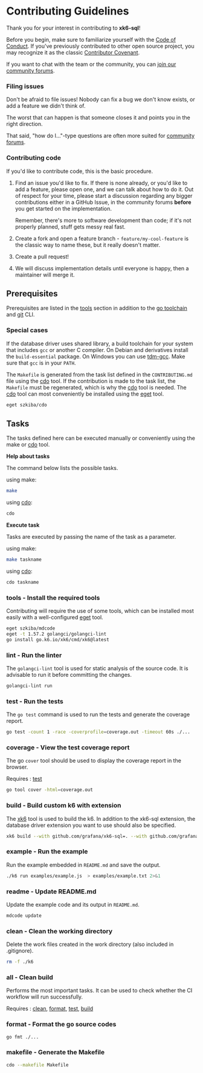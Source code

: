 # Contributing Guidelines

Thank you for your interest in contributing to **xk6-sql**!

Before you begin, make sure to familiarize yourself with the [Code of Conduct](CODE_OF_CONDUCT.md). If you've previously contributed to other open source project, you may recognize it as the classic [Contributor Covenant](https://contributor-covenant.org/).

If you want to chat with the team or the community, you can [join our community forums](https://community.grafana.com/c/grafana-k6).

### Filing issues

Don't be afraid to file issues! Nobody can fix a bug we don't know exists, or add a feature we didn't think of.

The worst that can happen is that someone closes it and points you in the right direction.

That said, "how do I..."-type questions are often more suited for [community forums](https://community.grafana.com/c/grafana-k6).

### Contributing code

If you'd like to contribute code, this is the basic procedure.

1. Find an issue you'd like to fix. If there is none already, or you'd like to add a feature, please open one, and we can talk about how to do it. Out of respect for your time, please start a discussion regarding any bigger contributions either in a GitHub Issue, in the community forums **before** you get started on the implementation.
  
   Remember, there's more to software development than code; if it's not properly planned, stuff gets messy real fast.

2. Create a fork and open a feature branch - `feature/my-cool-feature` is the classic way to name these, but it really doesn't matter.

3. Create a pull request!

4. We will discuss implementation details until everyone is happy, then a maintainer will merge it.

## Prerequisites

Prerequisites are listed in the [tools] section in addition to the [go toolchain](https://go101.org/article/go-toolchain.html) and [git](https://git-scm.com/) CLI.

### Special cases

If the database driver uses shared library, a build toolchain for your system that includes `gcc` or another C compiler. On Debian and derivatives install the `build-essential` package. On Windows you can use [tdm-gcc](https://jmeubank.github.io/tdm-gcc/). Make sure that `gcc` is in your `PATH`.

The `Makefile` is generated from the task list defined in the `CONTRIBUTING.md` file using the [cdo] tool. If the contribution is made to the task list, the `Makefile` must be regenerated, which is why the [cdo] tool is needed. The [cdo] tool can most conveniently be installed using the [eget] tool.

```bash
eget szkiba/cdo
```

[cdo]: https://github.com/szkiba/cdo
[eget]: https://github.com/zyedidia/eget

## Tasks

The tasks defined here can be executed manually or conveniently using the make or [cdo] tool.

**Help about tasks**

The command below lists the possible tasks.

using make:

```bash
make
```

using [cdo]:

```bash
cdo
```

**Execute task**

Tasks are executed by passing the name of the task as a parameter.

using make:

```bash
make taskname
```

using [cdo]:

```bash
cdo taskname
```

### tools - Install the required tools

Contributing will require the use of some tools, which can be installed most easily with a well-configured [eget] tool.

```bash
eget szkiba/mdcode
eget -t 1.57.2 golangci/golangci-lint
go install go.k6.io/xk6/cmd/xk6@latest
```

[tools]: (#tools---install-the-required-tools)
[xk6]: https://github.com/grafana/xk6

### lint - Run the linter

The `golangci-lint` tool is used for static analysis of the source code.
It is advisable to run it before committing the changes.

```bash
golangci-lint run
```

### test - Run the tests

The `go test` command is used to run the tests and generate the coverage report.

```bash
go test -count 1 -race -coverprofile=coverage.out -timeout 60s ./...
```

[test]: <#test---run-the-tests>

### coverage - View the test coverage report

The go `cover` tool should be used to display the coverage report in the browser.

Requires
: [test]

```bash
go tool cover -html=coverage.out
```

### build - Build custom k6 with extension

The [xk6] tool is used to build the k6. In addition to the xk6-sql extension, the database driver extension you want to use should also be specified.

```bash
xk6 build --with github.com/grafana/xk6-sql=. --with github.com/grafana/xk6-sql-driver-ramsql
```

[build]: <#build---build-custom-k6-with-extension>

### example - Run the example

Run the example embedded in `README.md` and save the output.

```bash
./k6 run examples/example.js  > examples/example.txt 2>&1
```

### readme - Update README.md

Update the example code and its output in `README.md`.

```bash
mdcode update
```

### clean - Clean the working directory

Delete the work files created in the work directory (also included in .gitignore).

```bash
rm -f ./k6
```

[clean]: (#clean---clean-the-working-directory)

### all - Clean build

Performs the most important tasks. It can be used to check whether the CI workflow will run successfully.

Requires
: [clean], [format], [test], [build]

### format - Format the go source codes

```bash
go fmt ./...
```

[format]: (#format---format-the-go-source-codes)

### makefile - Generate the Makefile

```bash
cdo --makefile Makefile
```
